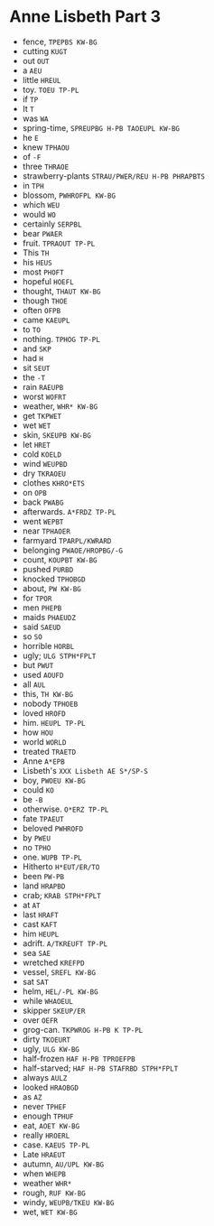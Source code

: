 # Anne Lisbeth Part 3

* fence, `TPEPBS KW-BG`
* cutting `KUGT`
* out `OUT`
* a `AEU`
* little `HREUL`
* toy. `TOEU TP-PL`
* if `TP`
* It `T`
* was `WA`
* spring-time, `SPREUPBG H-PB TAOEUPL KW-BG`
* he `E`
* knew `TPHAOU`
* of `-F`
* three `THRAOE`
* strawberry-plants `STRAU/PWER/REU H-PB PHRAPBTS`
* in `TPH`
* blossom, `PWHROFPL KW-BG`
* which `WEU`
* would `WO`
* certainly `SERPBL`
* bear `PWAER`
* fruit. `TPRAOUT TP-PL`
* This `TH`
* his `HEUS`
* most `PHOFT`
* hopeful `HOEFL`
* thought, `THAUT KW-BG`
* though `THOE`
* often `OFPB`
* came `KAEUPL`
* to `TO`
* nothing. `TPHOG TP-PL`
* and `SKP`
* had `H`
* sit `SEUT`
* the `-T`
* rain `RAEUPB`
* worst `WOFRT`
* weather, `WHR* KW-BG`
* get `TKPWET`
* wet `WET`
* skin, `SKEUPB KW-BG`
* let `HRET`
* cold `KOELD`
* wind `WEUPBD`
* dry `TKRAOEU`
* clothes `KHRO*ETS`
* on `OPB`
* back `PWABG`
* afterwards. `A*FRDZ TP-PL`
* went `WEPBT`
* near `TPHAOER`
* farmyard `TPARPL/KWRARD`
* belonging `PWAOE/HROPBG/-G`
* count, `KOUPBT KW-BG`
* pushed `PURBD`
* knocked `TPHOBGD`
* about, `PW KW-BG`
* for `TPOR`
* men `PHEPB`
* maids `PHAEUDZ`
* said `SAEUD`
* so `SO`
* horrible `HORBL`
* ugly; `ULG STPH*FPLT`
* but `PWUT`
* used `AOUFD`
* all `AUL`
* this, `TH KW-BG`
* nobody `TPHOEB`
* loved `HROFD`
* him. `HEUPL TP-PL`
* how `HOU`
* world `WORLD`
* treated `TRAETD`
* Anne `A*EPB`
* Lisbeth's `XXX Lisbeth AE S*/SP-S`
* boy, `PWOEU KW-BG`
* could `KO`
* be `-B`
* otherwise. `O*ERZ TP-PL`
* fate `TPAEUT`
* beloved `PWHROFD`
* by `PWEU`
* no `TPHO`
* one. `WUPB TP-PL`
* Hitherto `H*EUT/ER/TO`
* been `PW-PB`
* land `HRAPBD`
* crab; `KRAB STPH*FPLT`
* at `AT`
* last `HRAFT`
* cast `KAFT`
* him `HEUPL`
* adrift. `A/TKREUFT TP-PL`
* sea `SAE`
* wretched `KREFPD`
* vessel, `SREFL KW-BG`
* sat `SAT`
* helm, `HEL/-PL KW-BG`
* while `WHAOEUL`
* skipper `SKEUP/ER`
* over `OEFR`
* grog-can. `TKPWROG H-PB K TP-PL`
* dirty `TKOEURT`
* ugly, `ULG KW-BG`
* half-frozen `HAF H-PB TPROEFPB`
* half-starved; `HAF H-PB STAFRBD STPH*FPLT`
* always `AULZ`
* looked `HRAOBGD`
* as `AZ`
* never `TPHEF`
* enough `TPHUF`
* eat, `AOET KW-BG`
* really `HROERL`
* case. `KAEUS TP-PL`
* Late `HRAEUT`
* autumn, `AU/UPL KW-BG`
* when `WHEPB`
* weather `WHR*`
* rough, `RUF KW-BG`
* windy, `WEUPB/TKEU KW-BG`
* wet, `WET KW-BG`
